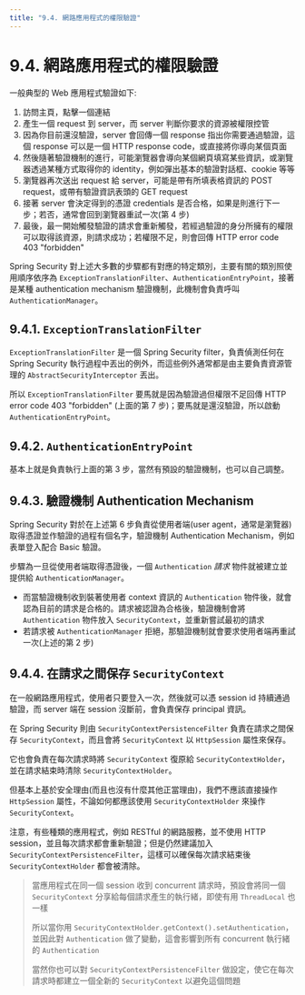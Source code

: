 ```yaml
---
title: "9.4. 網路應用程式的權限驗證"
---
```


# 9.4. 網路應用程式的權限驗證

一般典型的 Web 應用程式驗證如下:

1. 訪問主頁，點擊一個連結
2. 產生一個 request 到 server，而 server 判斷你要求的資源被權限控管
3. 因為你目前還沒驗證，server 會回傳一個 response 指出你需要通過驗證，這個 response 可以是一個 HTTP response code，或直接將你導向某個頁面
4. 然後隨著驗證機制的進行，可能瀏覽器會導向某個網頁填寫某些資訊，或瀏覽器透過某種方式取得你的 identity，例如彈出基本的驗證對話框、cookie 等等
5. 瀏覽器再次送出 request 給 server，可能是帶有所填表格資訊的 POST request，或帶有驗證資訊表頭的 GET request
6. 接著 server 會決定得到的憑證 credentials 是否合格，如果是則進行下一步；若否，通常會回到瀏覽器重試一次(第 4 步)
7. 最後，最一開始觸發驗證的請求會重新觸發，若經過驗證的身分所擁有的權限可以取得該資源，則請求成功；若權限不足，則會回傳 HTTP error code 403 "forbidden"

Spring Security 對上述大多數的步驟都有對應的特定類別，主要有關的類別照使用順序依序為 `ExceptionTranslationFilter`、`AuthenticationEntryPoint`，接著是某種 authentication mechanism 驗證機制，此機制會負責呼叫 `AuthenticationManager`。

## 9.4.1. `ExceptionTranslationFilter`

`ExceptionTranslationFilter` 是一個 Spring Security filter，負責偵測任何在 Spring Security 執行過程中丟出的例外，而這些例外通常都是由主要負責資源管理的 `AbstractSecurityInterceptor` 丟出。

所以 `ExceptionTranslationFilter` 要馬就是因為驗證過但權限不足回傳 HTTP error code 403 "forbidden" (上面的第 7 步)；要馬就是還沒驗證，所以啟動 `AuthenticationEntryPoint`。

## 9.4.2. `AuthenticationEntryPoint`

基本上就是負責執行上面的第 3 步，當然有預設的驗證機制，也可以自己調整。

## 9.4.3. 驗證機制 Authentication Mechanism

Spring Security 對於在上述第 6 步負責從使用者端(user agent，通常是瀏覽器)取得憑證並作驗證的過程有個名字，驗證機制 Authentication Mechanism，例如表單登入配合 Basic 驗證。

步驟為一旦從使用者端取得憑證後，一個 `Authentication` _請求_ 物件就被建立並提供給 `AuthenticationManager`。

- 而當驗證機制收到裝著使用者 context 資訊的 `Authentication` 物件後，就會認為目前的請求是合格的。請求被認證為合格後，驗證機制會將 `Authentication` 物件放入 `SecurityContext`，並重新嘗試最初的請求
- 若請求被 `AuthenticationManager` 拒絕，那驗證機制就會要求使用者端再重試一次(上述的第 2 步)

## 9.4.4. 在請求之間保存 `SecurityContext`

在一般網路應用程式，使用者只要登入一次，然後就可以憑 session id 持續通過驗證，而 server 端在 session 沒斷前，會負責保存 principal 資訊。

在 Spring Security 則由 `SecurityContextPersistenceFilter` 負責在請求之間保存 `SecurityContext`，而且會將 `SecurityContext` 以 `HttpSession` 屬性來保存。

它也會負責在每次請求時將 `SecurityContext` 復原給 `SecurityContextHolder`，並在請求結束時清除 `SecurityContextHolder`。

但基本上基於安全理由(而且也沒有什麼其他正當理由)，我們不應該直接操作 `HttpSession` 屬性，不論如何都應該使用 `SecurityContextHolder` 來操作 `SecurityContext`。

注意，有些種類的應用程式，例如 RESTful 的網路服務，並不使用 HTTP session，並且每次請求都會重新驗證；但是仍然建議加入 `SecurityContextPersistenceFilter`，這樣可以確保每次請求結束後 `SecurityContextHolder` 都會被清除。

> 當應用程式在同一個 session 收到 concurrent 請求時，預設會將同一個 `SecurityContext` 分享給每個請求產生的執行緒，即使有用 `ThreadLocal` 也一樣
>
> 所以當你用 `SecurityContextHolder.getContext().setAuthentication`，並因此對 `Authentication` 做了變動，這會影響到所有 concurrent 執行緒的 `Authentication`
>
> 當然你也可以對 `SecurityContextPersistenceFilter` 做設定，使它在每次請求時都建立一個全新的 `SecurityContext` 以避免這個問題
